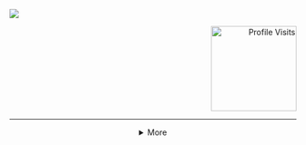 <p>
 <img src="https://capsule-render.vercel.app/api?type=slice&height=80&color=0:6816db,100:21044a&text=Hola!&fontAlign=10&section=header&reversal=true&fontColor=d7cfe3&fontAlignY=42&fontSize=50&desc=Welcome%20to%20my%20tech%20corner&descAlignY=33&descAlign=31&descSize=15"/>
</p>

<div  align="right">

<img src="https://komarev.com/ghpvc/?username=aditiiprasad&color=941295&label=Profile+Visits" alt="Profile Visits" width="150"/>

</div>

<hr>

<details align="center">
<summary>More</summary>
<h5>About me</h5>

```
Name: Aditi
From: Gurgaon, Haryana, India
Education: Pursuing B.Tech in Computer Science and Engineering from BIT Mesra,
           2nd Year

Interested in dev and lego
```

<h5><b>Things I know-</b></h5>

<h6>Languages</h6>
<img src="https://skillicons.dev/icons?i=java,c,javascript,python" width="150" />
<h6>Technologies/Frameworks:</h6>
<img src="https://skillicons.dev/icons?i=html,css,bootstrap,react,angular,nodejs,express,mongodb,mysql,git,github,vscode,idea" width="375" />

<h5><b>Some Stats-</b></h5>

<img src="https://github-readme-stats.vercel.app/api/top-langs/?username=aditiiprasad&theme=radical&show_icons=true&hide_border=true&layout=compact" alt="aditiiprasad's GitHub Stats" width="300" />

 <img src="https://github-readme-streak-stats.herokuapp.com/?user=aditiiprasad&theme=radical&hide_border=false" width="300"/>


<h5><b>Coding Profiles-</b></h5>
<p?>
 
 <a href="https://leetcode.com/u/aditiiprasad/">
  <img src="https://upload.wikimedia.org/wikipedia/commons/8/8e/LeetCode_Logo_1.png?20190719232508" alt="leetcode" height="30" >
</a>

<a href="https://www.hackerrank.com/profile/aditiiprasad">
  <img src="https://upload.wikimedia.org/wikipedia/commons/thumb/4/40/HackerRank_Icon-1000px.png/900px-HackerRank_Icon-1000px.png" alt="hackerrank" height="30" >
</a>
</p>

<!-- <p>
 
 <a href="https://leetcode.com/u/aditiiprasad/">
  <img src="https://upload.wikimedia.org/wikipedia/commons/8/8e/LeetCode_Logo_1.png?20190719232508" alt="leetcode" height="50" >
</a>

<a href="https://www.hackerrank.com/profile/aditiiprasad">
  <img src="https://upload.wikimedia.org/wikipedia/commons/thumb/4/40/HackerRank_Icon-1000px.png/900px-HackerRank_Icon-1000px.png" alt="hackerrank" height="50" >
</a>
 
 <a href="https://codeforces.com/profile/aditiiprasad">
  <img src="https://cdn.iconscout.com/icon/free/png-512/free-code-forces-3521352-2944796.png?f=webp&w=512" alt="codeforces" height="50" >
</a>
 
 <a href="https://www.geeksforgeeks.org/user/aditiiprasad/">
  <img src="https://repository-images.githubusercontent.com/389729275/371ba38b-8a03-4bff-916c-c3fa5396ceda" alt="geeksforgeeks" height="50" >
</a>
 
 <a href="https://www.interviewbit.com/profile/9adcfy_g8p/">
  <img src="https://images.crunchbase.com/image/upload/c_pad,h_170,w_170,f_auto,b_white,q_auto:eco,dpr_2/v1436904172/ogamz6kykgz4kdz25ztl.png" alt="interviewbit" height="50" >
</a>

 <a href="https://www.codechef.com/users/aditiiprasad">
  <img src="https://images.crunchbase.com/image/upload/c_pad,h_170,w_170,f_auto,b_white,q_auto:eco,dpr_2/zruiknbedz8yqafxbazb" alt="codechef" height="50" >
</a>
</p> -->

<h6> 🌐  Socials</h6>
<p>

[![Instagram](https://img.shields.io/badge/Instagram-%23E4405F.svg?logo=Instagram&logoColor=white)](https://instagram.com/aditiiprasad) [![LinkedIn](https://img.shields.io/badge/LinkedIn-%230077B5.svg?logo=linkedin&logoColor=white)](https://linkedin.com/in/aditiiprasad) [![X](https://img.shields.io/badge/X-black.svg?logo=X&logoColor=white)](https://x.com/aditiiprasad) [![Discord](https://img.shields.io/badge/Discord-%237289DA.svg?logo=discord&logoColor=white)](https://discord.gg/aditiiprasad)

 
</p>



<p align="center">
<a>Or,You can mail me here <a href="mailto:aditi03prasad@gmail.com">aditi03prasad@gmail.com</a>
</p>


<!-- <br>
<a href="https://git.io/typing-svg"><img src="https://readme-typing-svg.demolab.com?font=Libre+Baskerville&size=25&pause=1000&color=3f0785&random=false&width=435&lines=Thank+you+for+visiting+my+profile+" alt="Typing SVG" /></a>
</div>
<p align="center">
  <img src="https://capsule-render.vercel.app/api?type=waving&height=100&color=0:c40c96,100:060dc9&textBg=false&fontColor=0c0a8a&animation=fadeIn&fontSize=50&descAlignY=16&descAlign=0&fontAlign=48&reversal=false&section=footer"/>
</p> -->



</details>

